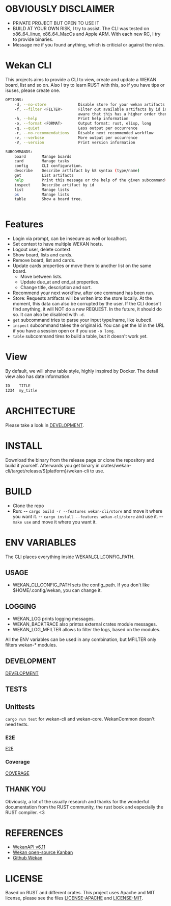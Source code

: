 # OBVIOUSLY DISCLAIMER

- PRIVATE PROJECT BUT OPEN TO USE IT
- BUILD AT YOUR OWN RISK, I try to assist. The CLI was tested on x86_64_linux, x86_64_MacOs and Apple ARM. With each new RC, I try to provide binaries.
- Message me if you found anything, which is criticial or against the rules.


# Wekan CLI


This projects aims to provide a CLI to view, create and update a WEKAN board, list and so on.
Also I try to learn RUST with this, so if you have tips or isuses, please create one.


```sh
OPTIONS:
    -d, --no-store              Disable store for your wekan artifacts
    -f, --filter <FILTER>       Filter out available artifacts by id in format: b:..,l:..,c:.. Be
                                aware that this has a higher order then the name
    -h, --help                  Print help information
    -o, --format <FORMAT>       Output format: rust, elisp, long
    -q, --quiet                 Less output per occurrence
    -r, --no-recommendations    Disable next recommended workflow
    -v, --verbose               More output per occurrence
    -V, --version               Print version information

SUBCOMMANDS:
    board       Manage boards
    card        Manage tasks
    config      CLI configuration.
    describe    Describe artfifact by k8 syntax (type/name)
    get         List artifacts
    help        Print this message or the help of the given subcommand(s)
    inspect     Describe artifact by id
    list        Manage lists
    ps          Manage lists
    table       Show a board tree.
    
```


# Features

- Login via prompt, can be insecure as well or localhost.
- Set context to have multiple WEKAN hosts.
- Logout user, delete context.
- Show board, lists and cards.
- Remove board, list and cards.
- Update cards properties or move them to another list on the same board.
  - Move between lists.
  - Update due_at and end_at properties.
  - Change title, description and sort.
- Recommend your next workflow, after one command has been run.
- Store: Requests artifacts will be writen into the store locally. At the moment, this data can also be corrupted by the user.
  If the CLI doesn't find anything, it will NOT do a new REQUEST. In the future, it should do so. It can also be disabled with `-d`.
- `get` subcommand tries to parse your input type/name, like kubectl.
- `inspect` subcommand takes the original id. You can get the Id in the URL if you have a session open or if you use `-o long`.
- `table` subcommand tires to build a table, but it doesn't work yet.


# View

By default, we will show table style, highly inspired by Docker. The detail view also has date information.

```sh
ID    TITLE
1234  my_title
```


# ARCHITECTURE

Please take a look in [DEVELOPMENT](./doc/DEVELOPMENT.md).


# INSTALL

Download the binary from the release page or clone the repository and build it yourself.
Afterwards you get binary in crates/wekan-cli/target/release/${platform}/wekan-cli to use.

# BUILD 


- Clone the repo
- Run:
-- `cargo build -r --features wekan-cli/store` and move it where you want it.
-- `cargo install --features wekan-cli/store` and use it.
-- `make use` and move it where you want it.


# ENV VARIABLES

The CLI places everything inside WEKAN_CLI_CONFIG_PATH.

## USAGE

- WEKAN_CLI_CONFIG_PATH sets the config_path. If you don't like $HOME/.config/wekan, you can change it.

## LOGGING

- WEKAN_LOG prints logging messages.
- WEKAN_BACKTRACE also printss external crates module messages.
- WEKAN_LOG_MFILTER allows to filter the logs, based on the modules.

All the ENV variables can be used in any combination, but MFILTER only filters wekan-* modules.


## DEVELOPMENT

[DEVELOPMENT](./doc/DEVELOPMENT.md)

## TESTS

## Unittests

`cargo run test` for wekan-cli and wekan-core. WekanCommon doesn't need tests.


### E2E

[E2E](./doc/E2E.md)

### Coverage

[COVERAGE](./doc/COVERAGE.md)


## THANK YOU

Obviously, a lot of the usually research and thanks for the wonderful documentation from the RUST community, the rust book and especially the RUST compiler.  <3


# REFERENCES

- [WekanAPI v6.11](https://wekan.github.io/api/v6.11/#wekan-rest-api)
- [Wekan open-source Kanban](https://wekan.github.io/)
- [Github Wekan](https://github.com/wekan/wekan)


# LICENSE

Based on RUST and different crates. This project uses Apache and MIT license, please see the files [LICENSE-APACHE](./LICENSE-APACHE) and [LICENSE-MIT](./LICENSE-MIT).
